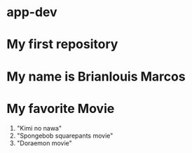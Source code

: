 # app-dev
My first repository
==
My name is Brianlouis Marcos
==

# My favorite Movie
1. "Kimi no nawa"
2. "Spongebob squarepants movie"
3. "Doraemon movie"
